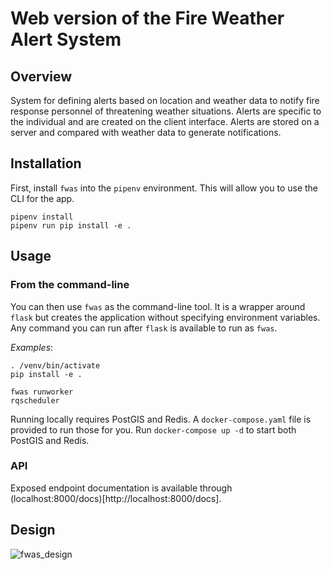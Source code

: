 # Web version of the Fire Weather Alert System

## Overview

System for defining alerts based on location and weather data to notify fire response personnel of threatening weather situations. Alerts are specific to the individual and are created on the client interface. Alerts are stored on a server and compared with weather data to generate notifications.

## Installation

First, install `fwas` 
into the `pipenv` environment.  This will allow you
to use the CLI for the app.
```
pipenv install
pipenv run pip install -e .
```


## Usage

### From the command-line
You can then use `fwas` as
the command-line tool. It is a wrapper around `flask`
but creates the application without specifying environment
variables. Any command you can run after `flask` is
available to run as `fwas`.

*Examples*:
```
. /venv/bin/activate
pip install -e .

fwas runworker
rqscheduler
```

Running locally requires PostGIS and Redis. A `docker-compose.yaml` file is 
provided to run those for you. Run `docker-compose up -d` to start both
PostGIS and Redis.

### API

Exposed endpoint documentation is available through (localhost:8000/docs)[http://localhost:8000/docs].

## Design

![fwas_design](docs/fwas_design.png)


